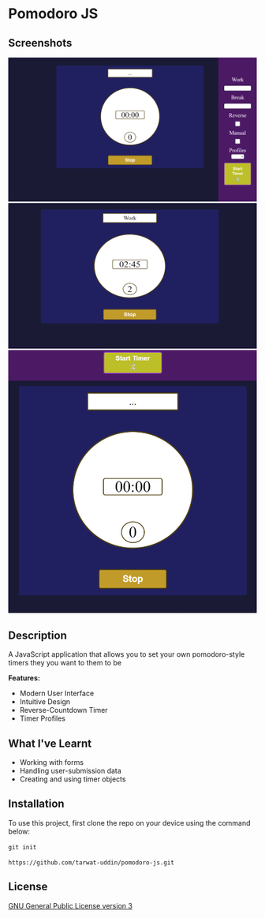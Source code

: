 # Pomodoro JS

## Screenshots

![screenshots-0](/screenshots/screenshots-0.png)
![screenshots-1](/screenshots/screenshots-1.png)
![screenshots-2](/screenshots/screenshots-2.png)

## Description

A JavaScript application that allows you to set your own pomodoro-style timers they you want to them to be

**Features:**

- Modern User Interface
- Intuitive Design
- Reverse-Countdown Timer
- Timer Profiles

## What I've Learnt

+ Working with forms 
+ Handling user-submission data
+ Creating and using timer objects

## Installation

To use this project, first clone the repo on your device using the command below:

`git init`

`https://github.com/tarwat-uddin/pomodoro-js.git`

## License

[GNU General Public License version 3](https://opensource.org/licenses/GPL-3.0)
